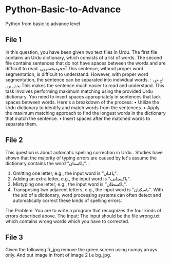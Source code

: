 # Python-Basic-to-Advance
Python from basic to advance level


## File 1

In this question, you have been given two text files in Urdu. The first file contains an Urdu dictionary, which consists of a list of words. 
The second file contains sentences that do not have spaces between the words and are difficult to read.
 آجخودبخشہوں
This sentence, without proper word segmentation, is difficult to understand. However, with proper word segmentation, the sentence can be separated into individual words. :
 آج خود بخش ہوں
This makes the sentence much easier to read and understand.
This task involves performing maximum matching using the provided Urdu dictionary. 
You need to insert spaces appropriately in sentences that lack spaces between words. 
Here's a breakdown of the process:
• Utilize the Urdu dictionary to identify and match words from the sentences.
• Apply the maximum matching approach to find the longest words in the dictionary that match the sentence.
• Insert spaces after the matched words to separate them.

## File 2
This question is about automatic spelling correction in Urdu . 
Studies have shown that the majority of typing errors are caused by let's assume the dictionary contains the word “پاکستان“. :
1. Omitting one letter, e.g., the input word is “پاکتان“.
2. Adding an extra letter, e.g., the input word is “پاکستانف“.
3. Mistyping one letter, e.g., the input word is “پاکسطان“.
4. Transposing two adjacent letters, e.g., the input word is “پاسکتان“.
With the aid of a dictionary, word processing systems can often detect and automatically correct these kinds
of spelling errors.

The Problem:
You are to write a program that recognizes the four kinds of errors described above.
The Input:
The input should be the file wrong.txt which contains wrong words which you have to corrected.

## File 3
Given the following fr_jpg remove the green screen using numpy arrays only. And put image in front of image 2 i.e bg_jpg.
